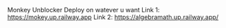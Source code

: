 Monkey Unblocker
Deploy on watever u want
Link 1: https://mokey.up.railway.app
Link 2: https://algebramath.up.railway.app/
